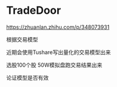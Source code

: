 # TradeDoor

https://zhuanlan.zhihu.com/p/348073931

根据交易模型

近期会使用Tushare写出量化的交易模型出来

选股100个股 50W模拟盘跑交易结果出来

论证模型是否有效
